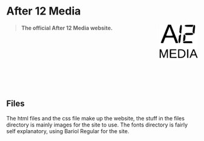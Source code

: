 # After 12 Media

[<img src="./files/a12.svg" align="right" width="100">](babbysross.github.io/after12)

>**The official After 12 Media website.**

<br />
<br />
<br />
<br />
<br />
<br />
<br />
<br />

## Files

The html files and the css file make up the website, the stuff in the files directory is mainly images for the site to use. The fonts directory is fairly self explanatory, using Bariol Regular for the site. 

